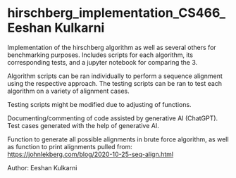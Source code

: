 # hirschberg_implementation_CS466_Eeshan Kulkarni
Implementation of the hirschberg algorithm as well as several others for benchmarking purposes. Includes scripts for each algorithm, its corresponding tests, and a jupyter notebook for comparing the 3.

Algorithm scripts can be ran individually to perform a sequence alignment using the respective approach. The testing scripts can be ran to test each algorithm on a variety of alignment cases. 

Testing scripts might be modified due to adjusting of functions.

Documenting/commenting of code assisted by generative AI (ChatGPT). Test cases generated with the help of generative AI.

Function to generate all possible alignments in brute force algorithm, as well as function to print alignments pulled from: https://johnlekberg.com/blog/2020-10-25-seq-align.html

Author:
Eeshan Kulkarni
